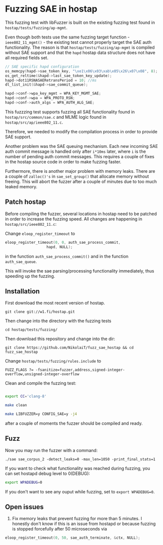 # Fuzzing SAE in hostap

This fuzzing test with libFuzzer is built on the existing fuzzing test found in `hostap/tests/fuzzing/ap-mgmt`.

Even though both tests use the same fuzzing target function - `ieee802_11_mgmt()` - the existing test cannot
properly target the SAE auth functionality. The reason is that `hostap/tests/fuzzing/ap-mgmt` is compiled without SAE support
and that the `hapd` hostap data structure does not have all required fields set.

```C
// SAE specific hapd configuration
os_memcpy(hapd->sae_token_key, "\xe1\x06\x03\xab\x05\x26\x07\x08", 8);
os_get_reltime(&hapd->last_sae_token_key_update);
hapd->dot11RSNASAERetransPeriod = 10; //ms
dl_list_init(&hapd->sae_commit_queue);

hapd->conf->wpa_key_mgmt = WPA_KEY_MGMT_SAE;
hapd->conf->wpa = WPA_PROTO_RSN;
hapd->conf->auth_algs = WPA_AUTH_ALG_SAE;
```    

This fuzzzing test supports fuzzing all SAE functionality found in `hostap/src/common/sae.c` and 
MLME logic found in `hostap/src/ap/ieee802_11.c`. 

Therefore, we needed to modify the compilation process in order to provide SAE support.

Another problem was the SAE queuing mechanism. Each new incoming SAE auth commit message is handled only 
after `i*10ms` later, where `i` is the number of pending auth commit messages. This requires a couple of fixes in the 
hostap source code in order to make fuzzing faster.

Furthermore, there is another major problem with memory leaks. There are a couple of `zalloc()'s` in `sae_set_group()` that
allocate memory without freeing. This will abort the fuzzer after a couple of minutes due to too much leaked memory.

## Patch hostap

Before compiling the fuzzer, several locations in hostap need to be patched in order to increase the fuzzing 
speed. All changes are happening in `hostap/src/ieee802_11.c`:

Change `eloop_register_timeout` to 

```C
eloop_register_timeout(0, 0, auth_sae_process_commit,
			       hapd, NULL);
```
                   
in the function `auth_sae_process_commit()` and in the function `auth_sae_queue`.

This will invoke the sae parsing/processing functionality immediately, thus speeding up the fuzzing.

## Installation

First download the most recent version of hostap.

`git clone git://w1.fi/hostap.git`

Then change into the directory with the fuzzing tests

`cd hostap/tests/fuzzing/`

Then download this repository and change into the dir:

`git clone https://github.com/NikolaiT/fuzz_sae_hostap && cd fuzz_sae_hostap`

Change `hostap/tests/fuzzing/rules.include` to 

```
FUZZ_FLAGS ?= -fsanitize=fuzzer,address,signed-integer-overflow,unsigned-integer-overflow
```

Clean and compile the fuzzing test:

```bash

export CC='clang-8'

make clean

make LIBFUZZER=y CONFIG_SAE=y -j4
```

after a couple of moments the fuzzer should be compiled and ready. 

## Fuzz

Now you may run the fuzzer with a command:

```
./sae sae_corpus_2 -detect_leaks=0 -max_len=1050 -print_final_stats=1
```

If you want to check what functionality was reached during fuzzing, you can
set hostapd debug level to 0(DEBUG):

```bash
export WPADEBUG=0
```

If you don't want to see any ouput while fuzzing, set to `export WPADEBUG=0`.

## Open issues

1. Fix memory leaks that prevent fuzzing for more than 5 minutes. I honestly don't know if this is an issue 
from hostapd or because fuzzing is stopped forcefully after 50 microseconds via

```C
eloop_register_timeout(0, 50, sae_auth_terminate, &ctx, NULL);
```



 
